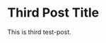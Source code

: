 ﻿---
Title: Third Post Title
Summary: Third Post Summary
Tags:
- Test Tag 2
- Test Tag 3
- Test Tag 4
Author:
  ImageUrl: https://test.com/author/image.png
  Name: Test Author Name
  Url: https://test.com/author
PublishedAt: 2020-03-04T07:08:09
---

# Third Post Title

This is third test-post.